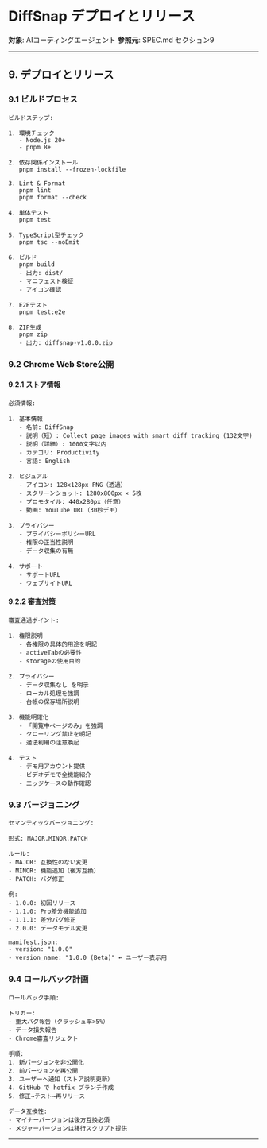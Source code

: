 # DiffSnap デプロイとリリース

**対象**: AIコーディングエージェント
**参照元**: SPEC.md セクション9

---

## 9. デプロイとリリース

### 9.1 ビルドプロセス

```
ビルドステップ:

1. 環境チェック
   - Node.js 20+
   - pnpm 8+

2. 依存関係インストール
   pnpm install --frozen-lockfile

3. Lint & Format
   pnpm lint
   pnpm format --check

4. 単体テスト
   pnpm test

5. TypeScript型チェック
   pnpm tsc --noEmit

6. ビルド
   pnpm build
   - 出力: dist/
   - マニフェスト検証
   - アイコン確認

7. E2Eテスト
   pnpm test:e2e

8. ZIP生成
   pnpm zip
   - 出力: diffsnap-v1.0.0.zip
```

### 9.2 Chrome Web Store公開

#### 9.2.1 ストア情報

```
必須情報:

1. 基本情報
   - 名前: DiffSnap
   - 説明（短）: Collect page images with smart diff tracking (132文字)
   - 説明（詳細）: 1000文字以内
   - カテゴリ: Productivity
   - 言語: English

2. ビジュアル
   - アイコン: 128x128px PNG（透過）
   - スクリーンショット: 1280x800px × 5枚
   - プロモタイル: 440x280px（任意）
   - 動画: YouTube URL（30秒デモ）

3. プライバシー
   - プライバシーポリシーURL
   - 権限の正当性説明
   - データ収集の有無

4. サポート
   - サポートURL
   - ウェブサイトURL
```

#### 9.2.2 審査対策

```
審査通過ポイント:

1. 権限説明
   - 各権限の具体的用途を明記
   - activeTabの必要性
   - storageの使用目的

2. プライバシー
   - データ収集なし を明示
   - ローカル処理を強調
   - 台帳の保存場所説明

3. 機能明確化
   - 「閲覧中ページのみ」を強調
   - クローリング禁止を明記
   - 適法利用の注意喚起

4. テスト
   - デモ用アカウント提供
   - ビデオデモで全機能紹介
   - エッジケースの動作確認
```

### 9.3 バージョニング

```
セマンティックバージョニング:

形式: MAJOR.MINOR.PATCH

ルール:
- MAJOR: 互換性のない変更
- MINOR: 機能追加（後方互換）
- PATCH: バグ修正

例:
- 1.0.0: 初回リリース
- 1.1.0: Pro差分機能追加
- 1.1.1: 差分バグ修正
- 2.0.0: データモデル変更

manifest.json:
- version: "1.0.0"
- version_name: "1.0.0 (Beta)" ← ユーザー表示用
```

### 9.4 ロールバック計画

```
ロールバック手順:

トリガー:
- 重大バグ報告（クラッシュ率>5%）
- データ損失報告
- Chrome審査リジェクト

手順:
1. 新バージョンを非公開化
2. 前バージョンを再公開
3. ユーザーへ通知（ストア説明更新）
4. GitHub で hotfix ブランチ作成
5. 修正→テスト→再リリース

データ互換性:
- マイナーバージョンは後方互換必須
- メジャーバージョンは移行スクリプト提供
```

---

